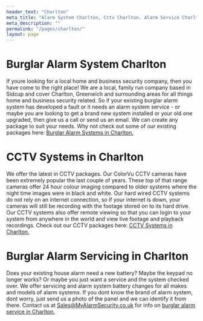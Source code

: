 ```yaml
---
header_text: "Charlton"
meta_title: "Alarm System Charlton, Cctv Charlton. Alarm Service Charlton"
meta_description: ""
permalink: "/pages/charlton/"
layout: page
---
```


# Burglar Alarm System Charlton 

If youre looking for a local home and business security company, then you have come to the right place! We are a local, family run company based in Sidcup and cover Charlton, Greenwich and surrounding areas for all things home and business security related. So if your existing burglar alarm system has developed a fault or it needs an alarm system service - or maybe you are looking to get a brand new system installed or your old one upgraded, then give us a call or send us an email. We can create any package to suit your needs. Why not check out some of our existing packages here: [Burglar Alarm Systems in Charlton.](/categories/burglar-alarms/)

# CCTV Systems in Charlton 

We offer the latest in CCTV packages. Our ColorVu CCTV cameras have been extremely popular the last couple of years. These top of that range cameras offer 24 hour colour imaging compared to older systems where the night time images were in black and white. Our hard wired CCTV systems do not rely on an internet connection, so if your internet is down, your cameras will still be recording with the footage stored on to its hard drive. Our CCTV systems also offer remote viewing so that you can login to your system from anywhere in the world and view live footage and playback recordings. Check out our CCTV packages here: [CCTV Systems in Charlton.](/categories/cctv/)

# Burglar Alarm Servicing in Charlton 

Does your existing house alarm need a new battery? Maybe the keypad no longer works? Or maybe you just want a service and the system checked over. We offer servicing and alarm system battery changes for all makes and models of alarm systems. If you dont know the brand of alarm system, dont worry, just send us a photo of the panel and we can identify it from there. Contact us at <Sales@MyAlarmSecurity.co.uk> for info on [burglar alarm service in Charlton.](/categories/servicing-and-repairs/)